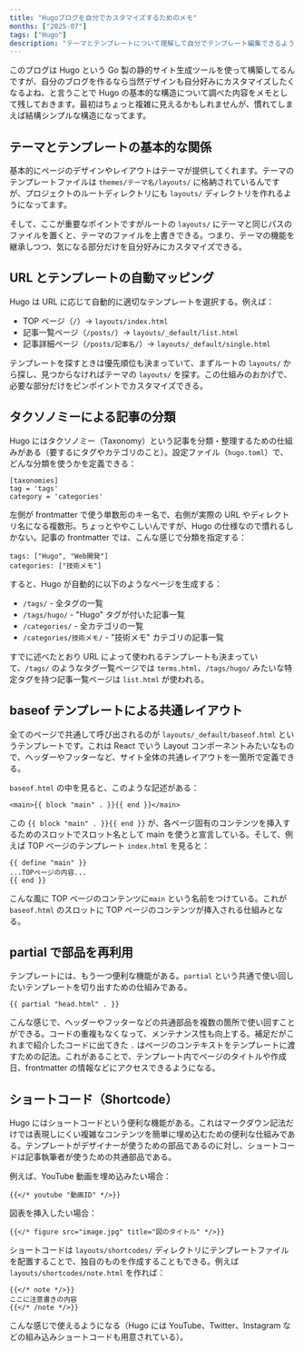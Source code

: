 ```yaml
---
title: "Hugoブログを自分でカスタマイズするためのメモ"
months: ["2025-07"]
tags: ["Hugo"]
description: "テーマとテンプレートについて理解して自分でテンプレート編集できるようになるまでの簡単な説明を書いた。"
---
```


このブログは Hugo という Go 製の静的サイト生成ツールを使って構築してるんですが、自分のブログを作るなら当然デザインも自分好みにカスタマイズしたくなるよね、と言うことで Hugo の基本的な構造について調べた内容をメモとして残しておきます。最初はちょっと複雑に見えるかもしれませんが、慣れてしまえば結構シンプルな構造になってます。

## テーマとテンプレートの基本的な関係

基本的にページのデザインやレイアウトはテーマが提供してくれます。テーマのテンプレートファイルは `themes/テーマ名/layouts/` に格納されているんですが、プロジェクトのルートディレクトリにも `layouts/` ディレクトリを作れるようになってます。

そして、ここが重要なポイントですがルートの `layouts/` にテーマと同じパスのファイルを置くと、テーマのファイルを上書きできる。つまり、テーマの機能を継承しつつ、気になる部分だけを自分好みにカスタマイズできる。

## URL とテンプレートの自動マッピング

Hugo は URL に応じて自動的に適切なテンプレートを選択する。例えば：

- TOP ページ（`/`）→ `layouts/index.html`
- 記事一覧ページ（`/posts/`）→ `layouts/_default/list.html`
- 記事詳細ページ（`/posts/記事名/`）→ `layouts/_default/single.html`

テンプレートを探すときは優先順位も決まっていて、まずルートの `layouts/` から探し、見つからなければテーマの `layouts/` を探す。この仕組みのおかげで、必要な部分だけをピンポイントでカスタマイズできる。

## タクソノミーによる記事の分類

Hugo にはタクソノミー（Taxonomy）という記事を分類・整理するための仕組みがある（要するにタグやカテゴリのこと）。設定ファイル（`hugo.toml`）で、どんな分類を使うかを定義できる：

```text
[taxonomies]
tag = 'tags'
category = 'categories'
```

左側が frontmatter で使う単数形のキー名で、右側が実際の URL やディレクトリ名になる複数形。ちょっとややこしいんですが、Hugo の仕様なので慣れるしかない。記事の frontmatter では、こんな感じで分類を指定する：

```text
tags: ["Hugo", "Web開発"]
categories: ["技術メモ"]
```

すると、Hugo が自動的に以下のようなページを生成する：

- `/tags/` - 全タグの一覧
- `/tags/hugo/` - "Hugo" タグが付いた記事一覧
- `/categories/` - 全カテゴリの一覧
- `/categories/技術メモ/` - "技術メモ" カテゴリの記事一覧

すでに述べたとおり URL によって使われるテンプレートも決まっていて、`/tags/` のようなタグ一覧ページでは `terms.html`、`/tags/hugo/` みたいな特定タグを持つ記事一覧ページは `list.html` が使われる。

## baseof テンプレートによる共通レイアウト

全てのページで共通して呼び出されるのが `layouts/_default/baseof.html` というテンプレートです。これは React でいう Layout コンポーネントみたいなもので、ヘッダーやフッターなど、サイト全体の共通レイアウトを一箇所で定義できる。

`baseof.html` の中を見ると、このような記述がある：

```text
<main>{{ block "main" . }}{{ end }}</main>
```

この `{{ block "main" . }}{{ end }}` が、各ページ固有のコンテンツを挿入するためのスロットでスロット名として main を使うと宣言している。そして、例えば TOP ページのテンプレート `index.html` を見ると：

```text
{{ define "main" }}
...TOPページの内容...
{{ end }}
```

こんな風に TOP ページのコンテンツに`main` という名前をつけている。これが `baseof.html` のスロットに TOP ページのコンテンツが挿入される仕組みとなる。

## partial で部品を再利用

テンプレートには、もう一つ便利な機能がある。`partial` という共通で使い回したいテンプレートを切り出すための仕組みである。

```text
{{ partial "head.html" . }}
```

こんな感じで、ヘッダーやフッターなどの共通部品を複数の箇所で使い回すことができる。コードの重複もなくなって、メンテナンス性も向上する。補足だがこれまで紹介したコードに出てきた `.` はページのコンテキストをテンプレートに渡すための記法。これがあることで、テンプレート内でページのタイトルや作成日、frontmatter の情報などにアクセスできるようになる。

## ショートコード（Shortcode）

Hugo にはショートコードという便利な機能がある。これはマークダウン記法だけでは表現しにくい複雑なコンテンツを簡単に埋め込むための便利な仕組みである。テンプレートがデザイナーが使うための部品であるのに対し、ショートコードは記事執筆者が使うための共通部品である。

例えば、YouTube 動画を埋め込みたい場合：

```text
{{</* youtube "動画ID" */>}}
```

図表を挿入したい場合：

```text
{{</* figure src="image.jpg" title="図のタイトル" */>}}
```

ショートコードは `layouts/shortcodes/` ディレクトリにテンプレートファイルを配置することで、独自のものを作成することもできる。例えば `layouts/shortcodes/note.html` を作れば：

```text
{{</* note */>}}
ここに注意書きの内容
{{</* /note */>}}
```

こんな感じで使えるようになる（Hugo には YouTube、Twitter、Instagram などの組み込みショートコードも用意されている）。
